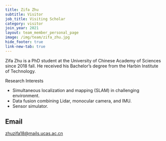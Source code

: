 ```yaml
---
title: Zifa Zhu
subtitle: Visitor
job_title: Visiting Scholar
category: visitor
join_year: 2021
layout: team_member_personal_page
image: /img/team/zifa_zhu.jpg
hide_footer: true
link-new-tab: true
---
```


Zifa Zhu is a PhD student at the University of Chinese Academy of Sciences since 2018 fall. He received his Bachelor’s degree from the Harbin Institute of Technology.

Research Interests
- Simultaneous localization and mapping (SLAM) in challenging environment.
- Data fusion combining Lidar, monocular camera, and IMU.
- Sensor simulator.

## Email ##
zhuzifa18@mails.ucas.ac.cn
